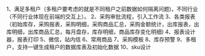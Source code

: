 1、满足多租户（多租户要考虑的就是不同租户之前数据如何隔离问题)，不同行业（不同行业体现在前端的交互上）。
2、采购审批流程，引入工作流
3、各类报表（初始库存，采购报表，采购明细，采购商品汇总，采购金额统计，出库报表，出库明细，出库商品汇总，每月盘存，库存明细，商品库存变化明细)
4、报表设计器，报表打印
5、微信，站内信
6、常用商品
7、采购模板
8、库存预警
9、多租户，支持一键生成租户的数据库表及初始化数据
10、sku设计

